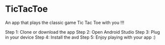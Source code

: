 # TicTacToe
An app that plays the classic game Tic Tac Toe with you !!!

Step 1: Clone or download the app
Step 2: Open Android Studio
Step 3: Plug in your device
Step 4: Install the avd
Step 5: Enjoy playing with your app :)
